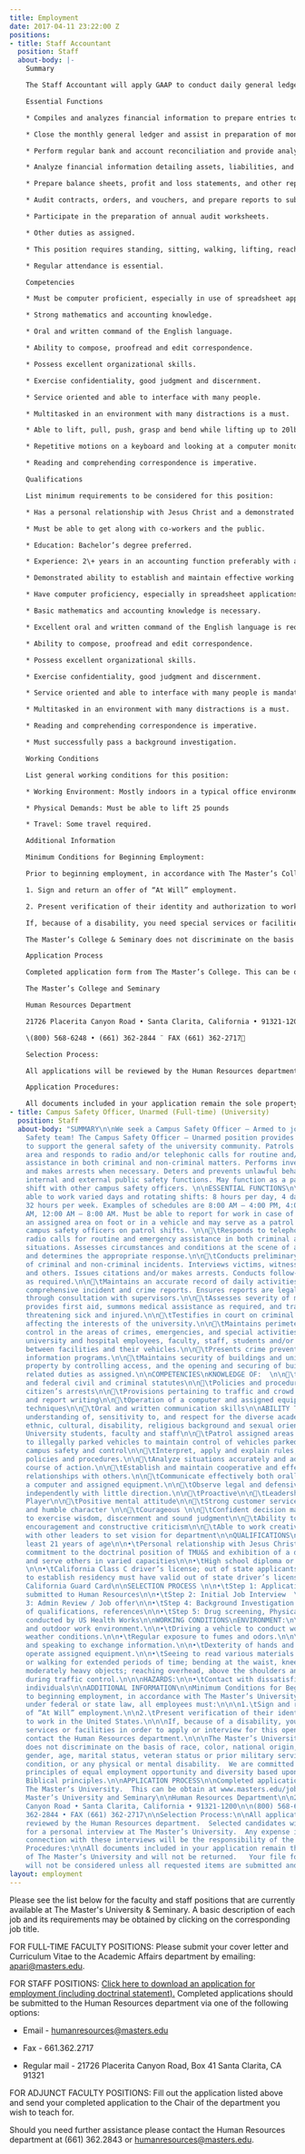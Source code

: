 ```yaml
---
title: Employment
date: 2017-04-11 23:22:00 Z
positions:
- title: Staff Accountant
  position: Staff
  about-body: |-
    Summary

    The Staff Accountant will apply GAAP to conduct daily general ledger and other entries, analyze financial information, prepare financial reports, and assist the Controller & Assistant Controller in various activities.

    Essential Functions

    * Compiles and analyzes financial information to prepare entries to accounts, such as general ledger accounts, documenting business transactions.

    * Close the monthly general ledger and assist in preparation of monthly financial statements.

    * Perform regular bank and account reconciliation and provide analysis of accounting results, typically including spreadsheet reports and graphs.

    * Analyze financial information detailing assets, liabilities, and capital.

    * Prepare balance sheets, profit and loss statements, and other reports to summarize current and projected company financial position.

    * Audit contracts, orders, and vouchers, and prepare reports to substantiate individual transactions prior to settlement. Establish, modify, document and coordinate implementation of accounting control procedures. Reconcile bank account to ledger on a weekly basis.

    * Participate in the preparation of annual audit worksheets.

    * Other duties as assigned.

    * This position requires standing, sitting, walking, lifting, reaching, talking, hearing, seeing, learning, problem solving, and interacting with others throughout the workday.

    * Regular attendance is essential.

    Competencies

    * Must be computer proficient, especially in use of spreadsheet applications and database systems.

    * Strong mathematics and accounting knowledge.

    * Oral and written command of the English language.

    * Ability to compose, proofread and edit correspondence.

    * Possess excellent organizational skills.

    * Exercise confidentiality, good judgment and discernment.

    * Service oriented and able to interface with many people.

    * Multitasked in an environment with many distractions is a must.

    * Able to lift, pull, push, grasp and bend while lifting up to 20lbs.

    * Repetitive motions on a keyboard and looking at a computer monitor for an extended duration of time is required.

    * Reading and comprehending correspondence is imperative.

    Qualifications

    List minimum requirements to be considered for this position:

    * Has a personal relationship with Jesus Christ and a demonstrated commitment to the doctrinal position of TMC&S and a continuous exhibition of a desire to minister and serve others in varied capacities.

    * Must be able to get along with co-workers and the public.

    * Education: Bachelor’s degree preferred.

    * Experience: 2\+ years in an accounting function preferably with an educational institution.

    * Demonstrated ability to establish and maintain effective working relationships with staff, faculty, vendors, students, &/or community members of diverse academic, socio-economic, cultural, & ethnic backgrounds.

    * Have computer proficiency, especially in spreadsheet applications and database systems.

    * Basic mathematics and accounting knowledge is necessary.

    * Excellent oral and written command of the English language is required.

    * Ability to compose, proofread and edit correspondence.

    * Possess excellent organizational skills.

    * Exercise confidentiality, good judgment and discernment.

    * Service oriented and able to interface with many people is mandatory.

    * Multitasked in an environment with many distractions is a must.

    * Reading and comprehending correspondence is imperative.

    * Must successfully pass a background investigation.

    Working Conditions

    List general working conditions for this position:

    * Working Environment: Mostly indoors in a typical office environment, with an occasional need to visit other areas on campus

    * Physical Demands: Must be able to lift 25 pounds

    * Travel: Some travel required.

    Additional Information

    Minimum Conditions for Beginning Employment:

    Prior to beginning employment, in accordance with The Master’s College policy and/or under federal or state law, all employees must:

    1. Sign and return an offer of “At Will” employment.

    2. Present verification of their identity and authorization to work in the United States.

    If, because of a disability, you need special services or facilities in order to apply or interview for this opening please contact the Human Resources department.

    The Master’s College & Seminary does not discriminate on the basis of race, color, national origin, ancestry, gender, age, marital status, veteran status or prior military service, medical condition, or any physical or mental disability. We are committed to practicing principles of equal employment opportunity and diversity based upon sovereign Biblical principles.

    Application Process

    Completed application form from The Master’s College. This can be obtained at [www.masters.edu/jobs](http://www.masters.edu/jobs) or by contacting

    The Master’s College and Seminary

    Human Resources Department

    21726 Placerita Canyon Road • Santa Clarita, California • 91321-1200

    \(800) 568-6248 • (661) 362-2844 ¨ FAX (661) 362-2717

    Selection Process:

    All applications will be reviewed by the Human Resources department. Selected candidates will be invited for a personal interview at The Master’s College. Any expense incurred in connection with these interviews will be the responsibility of the candidates.

    Application Procedures:

    All documents included in your application remain the sole property of The Master’s College and will not be returned. Your file for this opening will not be considered unless all requested items are submitted and are complete.
- title: Campus Safety Officer, Unarmed (Full-time) (University)
  position: Staff
  about-body: "SUMMARY\n\nWe seek a Campus Safety Officer – Armed to join our Campus
    Safety team! The Campus Safety Officer – Unarmed position provides service functions
    to support the general safety of the university community. Patrols an assigned
    area and responds to radio and/or telephonic calls for routine and/or emergency
    assistance in both criminal and non-criminal matters. Performs investigations
    and makes arrests when necessary. Deters and prevents unlawful behavior, and performs
    internal and external public safety functions. May function as a patrol lead on
    shift with other campus safety officers. \n\nESSENTIAL FUNCTIONS\n\n\tMust be
    able to work varied days and rotating shifts: 8 hours per day, 4 days a week,
    32 hours per week. Examples of schedules are 8:00 AM – 4:00 PM, 4:00 PM – 12:00
    AM, 12:00 AM – 8:00 AM. Must be able to report for work in case of emergencies.\n\n\tPatrols
    an assigned area on foot or in a vehicle and may serve as a patrol lead to other
    campus safety officers on patrol shifts. \n\n\tResponds to telephonic and/or
    radio calls for routine and emergency assistance in both criminal and non-criminal
    situations. Assesses circumstances and conditions at the scene of an incident
    and determines the appropriate response.\n\n\tConducts preliminary investigations
    of criminal and non-criminal incidents. Interviews victims, witnesses, suspects,
    and others. Issues citations and/or makes arrests. Conducts follow-up investigations
    as required.\n\n\tMaintains an accurate record of daily activities. Prepares
    comprehensive incident and crime reports. Ensures reports are legally sufficient
    through consultation with supervisors.\n\n\tAssesses severity of medical emergencies,
    provides first aid, summons medical assistance as required, and transports non-life
    threatening sick and injured.\n\n\tTestifies in court on criminal and civil matters
    affecting the interests of the university.\n\n\tMaintains perimeter and crowd
    control in the areas of crimes, emergencies, and special activities.\n\n\tEscorts
    university and hospital employees, faculty, staff, students and/or hospital patients
    between facilities and their vehicles.\n\n\tPresents crime prevention and public
    information programs.\n\n\tMaintains security of buildings and university related
    property by controlling access, and the opening and securing of buildings.\n\n\tPerform
    related duties as assigned.\n\nCOMPETENCIES\nKNOWLEDGE OF:  \n\n\tCity, State
    and federal civil and criminal statutes\n\n\tPolicies and procedures for performing
    citizen’s arrests\n\n\tProvisions pertaining to traffic and crowd control\n\n\tInvestigating
    and report writing\n\n\tOperation of a computer and assigned equipment\n\n\tRecord-keeping
    techniques\n\n\tOral and written communication skills\n\nABILITY TO: \n\n\tDemonstrate
    understanding of, sensitivity to, and respect for the diverse academic, socio-economic,
    ethnic, cultural, disability, religious background and sexual orientation of community
    University students, faculty and staff\n\n\tPatrol assigned areas and issue citations
    to illegally parked vehicles to maintain control of vehicles parked on campus\n\n\tPromote
    campus safety and control\n\n\tInterpret, apply and explain rules, regulations,
    policies and procedures.\n\n\tAnalyze situations accurately and adopt an effective
    course of action.\n\n\tEstablish and maintain cooperative and effective working
    relationships with others.\n\n\tCommunicate effectively both orally and in writing.\n\n\tOperate
    a computer and assigned equipment.\n\n\tObserve legal and defensive driving practices.\n\n\tWork
    independently with little direction.\n\n\tProactive\n\n\tLeadership ability\n\n\tTeam
    Player\n\n\tPositive mental attitude\n\n\tStrong customer service skills\n\n\tGodly
    and humble character \n\n\tCourageous \n\n\tConfident decision maker\n\n\tAble
    to exercise wisdom, discernment and sound judgment\n\n\tAbility to give and receive
    encouragement and constructive criticism\n\n\tAble to work creatively and collaborate
    with other leaders to set vision for department\n\nQUALIFICATIONS\n\n•\tBe at
    least 21 years of age\n\n•\tPersonal relationship with Jesus Christ and a demonstrated
    commitment to the doctrinal position of TMU&S and exhibition of a desire to minister
    and serve others in varied capacities\n\n•\tHigh school diploma or equivalent
    \n\n•\tCalifornia Class C driver’s license; out of state applicants not intending
    to establish residency must have valid out of state driver’s license \n\n•\tValid
    California Guard Card\n\nSELECTION PROCESS \n\n•\tStep 1: Application and resume
    submitted to Human Resources\n\n•\tStep 2: Initial Job Interview  \n\n•\tStep
    3: Admin Review / Job offer\n\n•\tStep 4: Background Investigation – verification
    of qualifications, references\n\n•\tStep 5: Drug screening, Physical Exam, PAT
    conducted by US Health Works\n\nWORKING CONDITIONS\nENVIRONMENT:\n\n•\tIndoor
    and outdoor work environment.\n\n•\tDriving a vehicle to conduct work.\n\n•\tAdverse
    weather conditions.\n\n•\tRegular exposure to fumes and odors.\n\n\nPHYSICAL ABILITIES:\n\n•\tHearing
    and speaking to exchange information.\n\n•\tDexterity of hands and fingers to
    operate assigned equipment.\n\n•\tSeeing to read various materials.\n\n•\tStanding
    or walking for extended periods of time; bending at the waist, kneeling or crouching.\n\n•\tLifting
    moderately heavy objects; reaching overhead, above the shoulders and horizontally
    during traffic control.\n\n\nHAZARDS:\n\n•\tContact with dissatisfied or abusive
    individuals\n\nADDITIONAL INFORMATION\n\nMinimum Conditions for Beginning Employment:\n\n\t\nPrior
    to beginning employment, in accordance with The Master’s University policy and/or
    under federal or state law, all employees must:\n\n\n1.\tSign and return an offer
    of “At Will” employment.\n\n2.\tPresent verification of their identity and authorization
    to work in the United States.\n\n\nIf, because of a disability, you need special
    services or facilities in order to apply or interview for this opening please
    contact the Human Resources department.\n\n\nThe Master’s University & Seminary
    does not discriminate on the basis of race, color, national origin, ancestry,
    gender, age, marital status, veteran status or prior military service, medical
    condition, or any physical or mental disability.  We are committed to practicing
    principles of equal employment opportunity and diversity based upon sovereign
    Biblical principles.\n\nAPPLICATION PROCESS\n\nCompleted application form from
    The Master’s University.  This can be obtain at www.masters.edu/jobs or by contacting\n\nThe
    Master’s University and Seminary\n\nHuman Resources Department\n\n21726 Placerita
    Canyon Road • Santa Clarita, California • 91321-1200\n\n(800) 568-6248 • (661)
    362-2844 • FAX (661) 362-2717\n\nSelection Process:\n\nAll applications will be
    reviewed by the Human Resources department.  Selected candidates will be invited
    for a personal interview at The Master’s University.  Any expense incurred in
    connection with these interviews will be the responsibility of the candidates.\n\n\nApplication
    Procedures:\n\nAll documents included in your application remain the sole property
    of The Master’s University and will not be returned.   Your file for this opening
    will not be considered unless all requested items are submitted and are complete.\n"
layout: employment
---
```


Please see the list below for the faculty and staff positions that are currently available at The Master's University & Seminary. A basic description of each job and its requirements may be obtained by clicking on the corresponding job title.

FOR FULL-TIME FACULTY POSITIONS: Please submit your cover letter and Curriculum Vitae to the Academic Affairs department by emailing: apari@masters.edu.

FOR STAFF POSITIONS: [Click here to download an application for employment (including doctrinal statement).](http://www.masters.edu/media/869616/tmus-application-for-employment.pdf "TMUS Application for Employment.pdf") Completed applications should be submitted to the Human Resources department via one of the following options:

* Email - humanresources@masters.edu

* Fax - 661.362.2717

* Regular mail - 21726 Placerita Canyon Road, Box 41 Santa Clarita, CA 91321

FOR ADJUNCT FACULTY POSITIONS: Fill out the application listed above and send your completed application to the Chair of the department you wish to teach for.

Should you need further assistance please contact the Human Resources department at (661) 362.2843 or humanresources@masters.edu.
